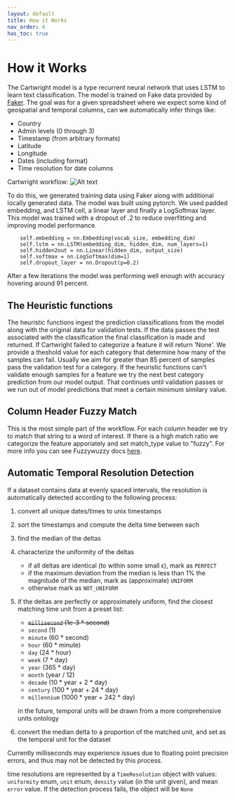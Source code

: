 ```yaml
---
layout: default
title: How it Works
nav_order: 4
has_toc: true
---
```

# How it Works

The Cartwright model is a type recurrent neural network that uses LSTM to learn text classification. The model is trained on Fake data provided by [Faker](https://faker.readthedocs.io/en/master/). The goal was for a given spreadsheet where we expect some kind of geospatial and temporal columns, can we automatically infer things like:

-   Country
-   Admin levels (0 through 3)
-   Timestamp (from arbitrary formats)
-   Latitude
-   Longitude
-   Dates (including format)
-   Time resolution for date columns

Cartwright workflow:
  ![Alt text](assests/Cartwright_Wireframe.png?raw=true "WireFrame")

To do this, we generated training data using Faker along with additional locally generated data. The model was built using pytorch. We used padded embedding, and LSTM cell, a linear layer and finally a LogSoftmax layer. This model was trained with a dropout of .2 to reduce overfitting and improving model performance. 

	    self.embedding = nn.Embedding(vocab_size, embedding_dim)
        self.lstm = nn.LSTM(embedding_dim, hidden_dim, num_layers=1)
        self.hidden2out = nn.Linear(hidden_dim, output_size)
        self.softmax = nn.LogSoftmax(dim=1)
        self.dropout_layer = nn.Dropout(p=0.2)
After a few iterations the model was performing well enough with accuracy hovering around 91 percent.


## The Heuristic functions
The heuristic functions ingest the prediction classifications from the model along with the original data for validation tests. If the data passes the test associated with the classification the final classification is made and returned. If Cartwright failed to categorize a feature it will return 'None'. We provide a theshold value for each category that determine how many of the samples can fail. Usually we aim for greater than 85 percent of samples pass the validation test for a category. If the heuristic functions can't validate enough samples for a feature we try the next best category prediction from our model output. That continues until validation passes or we run out of model predictions that meet a certain minimum similary value.

## Column Header Fuzzy Match
This is the most simple part of the workflow. For each column header we try to match that string to a word of interest. If there is a high match ratio we categorize the feature apporiately and set match_type value to "fuzzy". For more info you can see Fuzzywuzzy docs [here](https://pypi.org/project/fuzzywuzzy/).


## Automatic Temporal Resolution Detection
If a dataset contains data at evenly spaced intervals, the resolution is automatically detected according to the following process:
1. convert all unique dates/times to unix timestamps
2. sort the timestamps and compute the delta time between each
3. find the median of the deltas
4. characterize the uniformity of the deltas
    - if all deltas are identical (to within some small ϵ), mark as `PERFECT`
    - if the maximum deviation from the median is less than 1% the magnitude of the median, mark as (approximate) `UNIFORM`
    - otherwise mark as `NOT_UNIFORM`
5. if the deltas are perfectly or approximately uniform, find the closest matching time unit from a preset list:
    - ~~`millisecond` (1e-3 * second)~~
    - `second` (1)
    - `minute` (60 * second)
    - `hour` (60 * minute)
    - `day` (24 * hour)
    - `week` (7 * day)
    - `year` (365 * day)
    - `month` (year / 12)
    - `decade` (10 * year + 2 * day)
    - `century` (100 * year + 24 * day)
    - `millennium` (1000 * year + 242 * day)

    in the future, temporal units will be drawn from a more comprehensive units ontology
6. convert the median delta to a proportion of the matched unit, and set as the temporal unit for the dataset

Currently milliseconds may experience issues due to floating point precision errors, and thus may not be detected by this process.

time resolutions are represented by a `TimeResolution` object with values: `uniformity` enum, `unit` enum, `density` value (in the unit given), and mean `error` value. If the detection process fails, the object will be `None`

